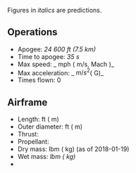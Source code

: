 Figures in _italics_ are predictions.

## Operations
- Apogee: _24 600 ft (7.5 km)_
- Time to apogee: _35 s_
- Max speed: _ mph ( m/s, Mach )_
- Max acceleration: _ $m/s^2$( G)_
- Times flown: 0

## Airframe
- Length: ft ( m)
- Outer diameter: ft ( m)
- Thrust:
- Propellant:
- Dry mass: lbm ( kg) (as of 2018-01-19)
- Wet mass: _lbm ( kg)_
- 
